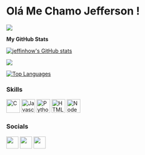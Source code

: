Olá Me Chamo Jefferson ! 
==========================

<a href="https://www.github.com/jeffinhow" target="_blank" rel="noreferrer"><img
src="https://img.shields.io/github/followers/jeffinhow?logo=github&style=for-the-badge&color=ec4899&labelColor=1e3a8a" /></a>

<b>My GitHub Stats</b>

<a href="http://www.github.com/jeffinhow"><img src="https://github-readme-stats.vercel.app/api?username=jeffinhow&show_icons=true&hide=&count_private=true&title_color=ec4899&text_color=ffffff&icon_color=ec4899&bg_color=1e3a8a&hide_border=true&show_icons=true" alt="jeffinhow's GitHub stats" /></a>

<a href="http://www.github.com/jeffinhow"><img src="https://github-readme-streak-stats.herokuapp.com/?user=jeffinhow&stroke=ffffff&background=1e3a8a&ring=ec4899&fire=ec4899&currStreakNum=ffffff&currStreakLabel=ec4899&sideNums=ffffff&sideLabels=ffffff&dates=ffffff&hide_border=true" /></a>

<a href="https://github.com/jeffinhow" align="left"><img src="https://github-readme-stats.vercel.app/api/top-langs/?username=jeffinhow&langs_count=10&title_color=ec4899&text_color=ffffff&icon_color=ec4899&bg_color=1e3a8a&hide_border=true&locale=en&custom_title=Top%20%Languages" alt="Top Languages" /></a>

### Skills

<p align="left">
<a href="https://docs.microsoft.com/en-us/cpp/?view=msvc-170" target="_blank" rel="noreferrer"><img src="https://raw.githubusercontent.com/danielcranney/readme-generator/main/public/icons/skills/c-colored.svg" width="36" height="36" alt="C" /></a>
<a href="https://developer.mozilla.org/en-US/docs/Web/JavaScript" target="_blank" rel="noreferrer"><img src="https://raw.githubusercontent.com/danielcranney/readme-generator/main/public/icons/skills/javascript-colored.svg" width="36" height="36" alt="Javascript" /></a>
<a href="https://www.python.org/" target="_blank" rel="noreferrer"><img src="https://raw.githubusercontent.com/danielcranney/readme-generator/main/public/icons/skills/python-colored.svg" width="36" height="36" alt="Python" /></a>
<a href="https://developer.mozilla.org/en-US/docs/Glossary/HTML5" target="_blank" rel="noreferrer"><img src="https://raw.githubusercontent.com/danielcranney/readme-generator/main/public/icons/skills/html5-colored.svg" width="36" height="36" alt="HTML5" /></a>
<a href="https://nodejs.org/en/" target="_blank" rel="noreferrer"><img src="https://raw.githubusercontent.com/danielcranney/readme-generator/main/public/icons/skills/nodejs-colored.svg" width="36" height="36" alt="NodeJS" /></a>
</p>


### Socials

<p align="left"> <a href="https://www.facebook.com/profile.php?id=100074886366233" target="_blank" rel="noreferrer"><img src="https://raw.githubusercontent.com/danielcranney/readme-generator/main/public/icons/socials/facebook.svg" width="32" height="32" /></a></a> <a href="http://www.instagram.com/jf_araujo021" target="_blank" rel="noreferrer"><img src="https://raw.githubusercontent.com/danielcranney/readme-generator/main/public/icons/socials/instagram.svg" width="32" height="32" /></a> <a href="https://www.linkedin.com/in/jefferson-araujo-1331b5200/" target="_blank" rel="noreferrer"><img src="https://raw.githubusercontent.com/danielcranney/readme-generator/main/public/icons/socials/linkedin.svg" width="32" height="32" /></a></p>
